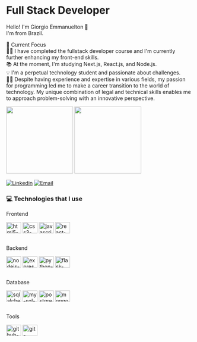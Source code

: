 # Full Stack Developer
Hello! I'm Giorgio Emmanuelton 👋 <br>
I'm from Brazil.

🎯 Current Focus <br>
🧑‍💻 I have completed the fullstack developer course and I'm currently further enhancing my front-end skills. <br>
📚 At the moment, I'm studying Next.js, React.js, and Node.js. <br>
💡 I'm a perpetual technology student and passionate about challenges. <br>
👨‍🎓 Despite having experience and expertise in various fields, my passion for programming led me to make a career transition to the world of technology. My unique combination of legal and technical skills enables me to approach problem-solving with an innovative perspective.

<div>
<img height="180em" src="https://github-readme-stats.vercel.app/api?username=giorgioeab&show_icons=true&theme=tokyonight"/>
<img height="180em" src="https://github-readme-stats.vercel.app/api/top-langs/?username=giorgioeab&layout=compact&theme=tokyonight"/>
</div>

[![Linkedin](https://img.shields.io/badge/LinkedIn-0077B5?style=for-the-badge&logo=linkedin&logoColor=white)](https://www.linkedin.com/in/giorgio-emmanuelton/)
[![Email](https://img.shields.io/badge/Gmail-D14836?style=for-the-badge&logo=gmail&logoColor=white)](giorgioeabarbosa@gmail.com)

### 💻 Technologies that I use
<div>
  <p> Frontend </p>
  <img align='center' alt='html5-badge' height='30' width='40' src='https://cdn.jsdelivr.net/gh/devicons/devicon/icons/html5/html5-original.svg'>
<img align='center' alt='css3-badge' height='30' width='40' src='https://cdn.jsdelivr.net/gh/devicons/devicon/icons/css3/css3-original.svg'>
<img align='center' alt='javascript-badge' height='30' width='40' src='https://cdn.jsdelivr.net/gh/devicons/devicon/icons/javascript/javascript-original.svg'>
<img align='center' alt='react-badge' height='30' width='40' src='https://cdn.jsdelivr.net/gh/devicons/devicon/icons/react/react-original.svg'>
  <br>
  <br>
  <p> Backend </p>
<img align='center' alt='nodejs-badge' height='30' width='40' src='https://cdn.jsdelivr.net/gh/devicons/devicon/icons/nodejs/nodejs-original-wordmark.svg'>
<img align='center' alt='express-badge' height='30' width='40' src='https://cdn.jsdelivr.net/gh/devicons/devicon/icons/express/express-original-wordmark.svg'>
<img align='center' alt='python-badge' height='30' width='40' src='https://cdn.jsdelivr.net/gh/devicons/devicon/icons/python/python-original.svg'>
<img align='center' alt='flask-badge' height='30' width='40' src='https://cdn.jsdelivr.net/gh/devicons/devicon/icons/flask/flask-original-wordmark.svg'>
  <br>
  <br>
  <p> Database </p>
<img align='center' alt='sqlalchemy-badge' height='30' width='40' src='https://cdn.jsdelivr.net/gh/devicons/devicon/icons/sqlalchemy/sqlalchemy-original.svg'>
<img align='center' alt='my-sql-badge' height='30' width='40' src='https://cdn.jsdelivr.net/gh/devicons/devicon/icons/mysql/mysql-original-wordmark.svg'>
<img align='center' alt='postgresql-badge' height='30' width='40' src='https://cdn.jsdelivr.net/gh/devicons/devicon/icons/postgresql/postgresql-original.svg'>
<img align='center' alt='mongo-badge' height='30' width='40' src='https://cdn.jsdelivr.net/gh/devicons/devicon/icons/mongodb/mongodb-original.svg'>
  <br>
  <br>
  <p> Tools </p>
<img align='center' alt='github-badge' height='30' width='40' src='https://cdn.jsdelivr.net/gh/devicons/devicon/icons/github/github-original.svg'>
<img align='center' alt='git-badge' height='30' width='40' src='https://cdn.jsdelivr.net/gh/devicons/devicon/icons/git/git-original.svg'>

</div>
